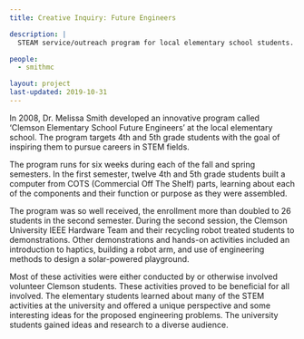 ```yaml
---
title: Creative Inquiry: Future Engineers

description: |
  STEAM service/outreach program for local elementary school students.

people:
  - smithmc

layout: project
last-updated: 2019-10-31
---
```


In 2008, Dr. Melissa Smith developed an innovative program called ‘Clemson Elementary School Future Engineers’ at the local elementary school. The program targets 4th and 5th grade students with the goal of inspiring them to pursue careers in STEM fields.

The program runs for six weeks during each of the fall and spring semesters. In the first semester, twelve 4th and 5th grade students built a computer from COTS (Commercial Off The Shelf) parts, learning about each of the components and their function or purpose as they were assembled.

The program was so well received, the enrollment more than doubled to 26 students in the second semester. During the second session, the Clemson University IEEE Hardware Team and their recycling robot treated students to demonstrations. Other demonstrations and hands-on activities included an introduction to haptics, building a robot arm, and use of engineering methods to design a solar-powered playground.

Most of these activities were either conducted by or otherwise involved volunteer Clemson students. These activities proved to be beneficial for all involved. The elementary students learned about many of the STEM activities at the university and offered a unique perspective and some interesting ideas for the proposed engineering problems. The university students gained ideas and research to a diverse audience.

